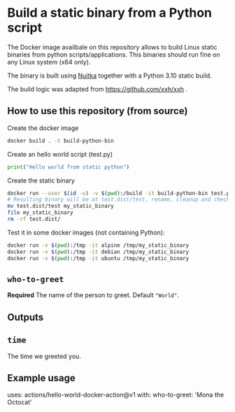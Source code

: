 # Build a static binary from a Python script

The Docker image availbale on this repository allows to build Linux static binaries from python scripts/applications. This binaries should run fine on any Linux system (x64 only).

The binary is built using [Nuitka] together with a Python 3.10 static build.

The build logic was adapted from  https://github.com/xxh/xxh .


[Nuitka]: https://nuitka.net/

## How to use this repository (from source)

Create the docker image
```sh
docker build . -t build-python-bin
```

Create an hello world script (test.py)
```python
print("Hello world from static python")
```

Create the static binary
```sh
docker run --user $(id -u) -v $(pwd):/build -it build-python-bin test.py
# Resulting binary will be at test.dist/test, rename, cleanup and check it
mv test.dist/test my_static_binary
file my_static_binary
rm -rf test.dist/
```

Test it in some docker images (not containing Python):
```sh
docker run -v $(pwd):/tmp -it alpine /tmp/my_static_binary
docker run -v $(pwd):/tmp -it debian /tmp/my_static_binary
docker run -v $(pwd):/tmp -it ubuntu /tmp/my_static_binary
```



## `who-to-greet`

**Required** The name of the person to greet. Default `"World"`.

## Outputs

## `time`

The time we greeted you.

## Example usage

uses: actions/hello-world-docker-action@v1
with:
  who-to-greet: 'Mona the Octocat'
